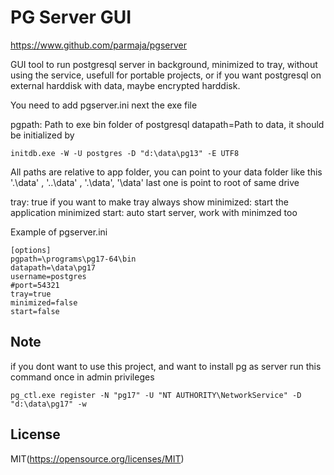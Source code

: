 # PG Server GUI

https://www.github.com/parmaja/pgserver

GUI tool to run postgresql server in background, minimized to tray, without using the service, usefull for portable projects, or if you want postgresql on external harddisk with data, maybe encrypted harddisk.

You need to add pgserver.ini next the exe file

pgpath: Path to exe bin folder of postgresql
datapath=Path to data, it should be initialized by

    initdb.exe -W -U postgres -D "d:\data\pg13" -E UTF8

All paths are relative to app folder, you can point to your data folder like this '.\data\' , '..\data\' , '.\data\', '\data\' last one is point to root of same drive

tray: true if you want to make tray always show
minimized: start the application minimized
start: auto start server, work with minimzed too

Example of pgserver.ini

```
[options]
pgpath=\programs\pg17-64\bin
datapath=\data\pg17
username=postgres
#port=54321
tray=true
minimized=false
start=false
```

## Note

if you dont want to use this project, and want to install pg as server run this command once in admin privileges

    pg_ctl.exe register -N "pg17" -U "NT AUTHORITY\NetworkService" -D "d:\data\pg17" -w

## License

MIT(https://opensource.org/licenses/MIT)
